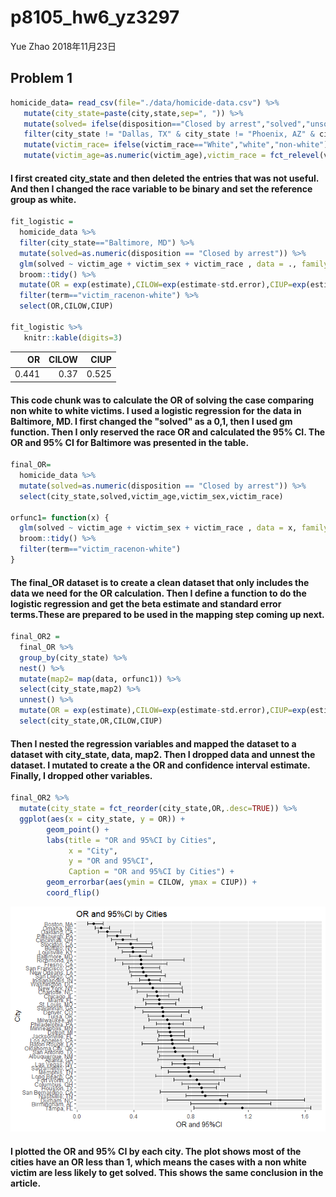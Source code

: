 p8105\_hw6\_yz3297
================
Yue Zhao
2018年11月23日

Problem 1
---------

``` r
homicide_data= read_csv(file="./data/homicide-data.csv") %>%
   mutate(city_state=paste(city,state,sep=", ")) %>%
   mutate(solved= ifelse(disposition=="Closed by arrest","solved","unsolved")) %>% 
   filter(city_state != "Dallas, TX" & city_state != "Phoenix, AZ" & city_state !="Kansas City, MO" & city_state !="Tulsa, AL") %>% 
   mutate(victim_race= ifelse(victim_race=="White","white","non-white")) %>% 
   mutate(victim_age=as.numeric(victim_age),victim_race = fct_relevel(victim_race, "white"))
```

#### I first created city\_state and then deleted the entries that was not useful. And then I changed the race variable to be binary and set the reference group as white.

``` r
fit_logistic = 
  homicide_data %>% 
  filter(city_state=="Baltimore, MD") %>% 
  mutate(solved=as.numeric(disposition == "Closed by arrest")) %>% 
  glm(solved ~ victim_age + victim_sex + victim_race , data = ., family = binomial()) %>% 
  broom::tidy() %>% 
  mutate(OR = exp(estimate),CILOW=exp(estimate-std.error),CIUP=exp(estimate+std.error)) %>% 
  filter(term=="victim_racenon-white") %>% 
  select(OR,CILOW,CIUP)

fit_logistic %>% 
   knitr::kable(digits=3) 
```

|     OR|  CILOW|   CIUP|
|------:|------:|------:|
|  0.441|   0.37|  0.525|

#### This code chunk was to calculate the OR of solving the case comparing non white to white victims. I used a logistic regression for the data in Baltimore, MD. I first changed the "solved" as a 0,1, then I used gm function. Then I only reserved the race OR and calculated the 95% CI. The OR and 95% CI for Baltimore was presented in the table.

``` r
final_OR= 
  homicide_data %>% 
  mutate(solved=as.numeric(disposition == "Closed by arrest")) %>% 
  select(city_state,solved,victim_age,victim_sex,victim_race) 

orfunc1= function(x) {
  glm(solved ~ victim_age + victim_sex + victim_race , data = x, family = binomial()) %>% 
  broom::tidy() %>% 
  filter(term=="victim_racenon-white")
}
```

#### The final\_OR dataset is to create a clean dataset that only includes the data we need for the OR calculation. Then I define a function to do the logistic regression and get the beta estimate and standard error terms.These are prepared to be used in the mapping step coming up next.

``` r
final_OR2 = 
  final_OR %>% 
  group_by(city_state) %>% 
  nest() %>% 
  mutate(map2= map(data, orfunc1)) %>%
  select(city_state,map2) %>% 
  unnest() %>% 
  mutate(OR = exp(estimate),CILOW=exp(estimate-std.error),CIUP=exp(estimate+std.error)) %>% 
  select(city_state,OR,CILOW,CIUP)
```

#### Then I nested the regression variables and mapped the dataset to a dataset with city\_state, data, map2. Then I dropped data and unnest the dataset. I mutated to create a the OR and confidence interval estimate. Finally, I dropped other variables.

``` r
final_OR2 %>% 
  mutate(city_state = fct_reorder(city_state,OR,.desc=TRUE)) %>%
  ggplot(aes(x = city_state, y = OR)) +
        geom_point() +
        labs(title = "OR and 95%CI by Cities",
             x = "City",
             y = "OR and 95%CI",
             Caption = "OR and 95%CI by Cities") +
        geom_errorbar(aes(ymin = CILOW, ymax = CIUP)) +
        coord_flip()
```

![](p8105_hw6_yz3297_files/figure-markdown_github/unnamed-chunk-5-1.png)

#### I plotted the OR and 95% CI by each city. The plot shows most of the cities have an OR less than 1, which means the cases with a non white victim are less likely to get solved. This shows the same conclusion in the article.
